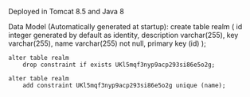 
Deployed in Tomcat 8.5 and Java 8


Data Model (Automatically generated at startup):
    create table realm (
        id integer generated by default as identity,
        description varchar(255),
        key varchar(255),
        name varchar(255) not null,
        primary key (id)
    );

    alter table realm 
        drop constraint if exists UKl5mqf3nyp9acp293si86e5o2g;
    
    alter table realm 
        add constraint UKl5mqf3nyp9acp293si86e5o2g unique (name);
